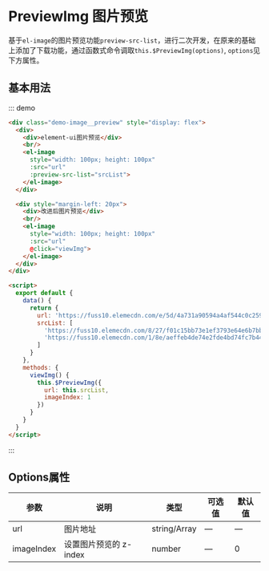 # PreviewImg 图片预览

基于`el-image`的图片预览功能`preview-src-list`，进行二次开发，在原来的基础上添加了下载功能，通过函数式命令调取`this.$PreviewImg(options)`, `options`见下方属性。


## 基本用法

::: demo
```html
<div class="demo-image__preview" style="display: flex">
  <div>
    <div>element-ui图片预览</div>
    <br/>
    <el-image
      style="width: 100px; height: 100px"
      :src="url"
      :preview-src-list="srcList">
    </el-image>
  </div>

  <div style="margin-left: 20px">
    <div>改进后图片预览</div>
    <br/>
    <el-image
      style="width: 100px; height: 100px"
      :src="url"
      @click="viewImg">
    </el-image>
  </div>
</div>

<script>
  export default {
    data() {
      return {
        url: 'https://fuss10.elemecdn.com/e/5d/4a731a90594a4af544c0c25941171jpeg.jpeg',
        srcList: [
          'https://fuss10.elemecdn.com/8/27/f01c15bb73e1ef3793e64e6b7bbccjpeg.jpeg',
          'https://fuss10.elemecdn.com/1/8e/aeffeb4de74e2fde4bd74fc7b4486jpeg.jpeg'
        ]
      }
    },
    methods: {
      viewImg() {
        this.$PreviewImg({
          url: this.srcList,
          imageIndex: 1
        })
      }
    }
  }
</script>
```
:::

## Options属性
| 参数      | 说明    | 类型      | 可选值       | 默认值   |
|---------- |-------- |---------- |-------------  |-------- |
| url     | 图片地址   | string/Array  |   —            |    —     |
| imageIndex     | 设置图片预览的 z-index	   | number    |  — |     0    |
